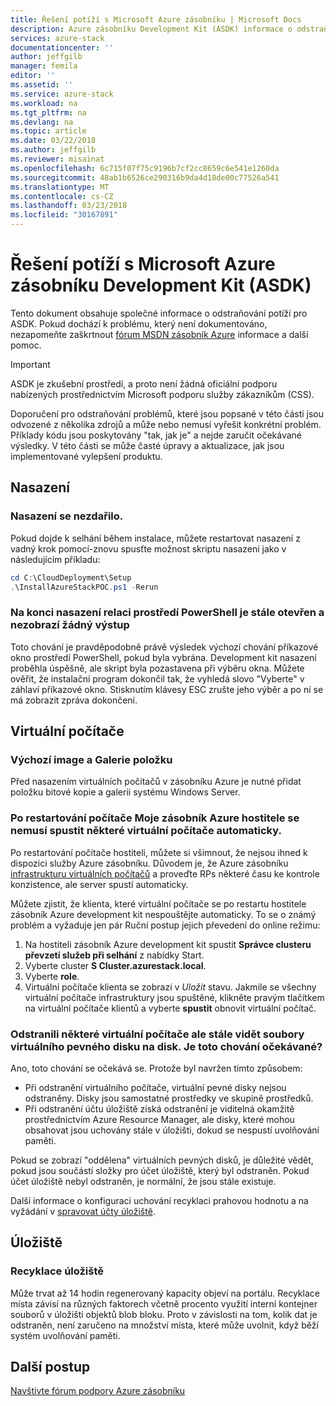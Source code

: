 ```yaml
---
title: Řešení potíží s Microsoft Azure zásobníku | Microsoft Docs
description: Azure zásobníku Development Kit (ASDK) informace o odstraňování potíží.
services: azure-stack
documentationcenter: ''
author: jeffgilb
manager: femila
editor: ''
ms.assetid: ''
ms.service: azure-stack
ms.workload: na
ms.tgt_pltfrm: na
ms.devlang: na
ms.topic: article
ms.date: 03/22/2018
ms.author: jeffgilb
ms.reviewer: misainat
ms.openlocfilehash: 6c715f07f75c9196b7cf2cc8659c6e541e1260da
ms.sourcegitcommit: 48ab1b6526ce290316b9da4d18de00c77526a541
ms.translationtype: MT
ms.contentlocale: cs-CZ
ms.lasthandoff: 03/23/2018
ms.locfileid: "30167891"
---
```

# <a name="microsoft-azure-stack-development-kit-asdk-troubleshooting"></a>Řešení potíží s Microsoft Azure zásobníku Development Kit (ASDK)
Tento dokument obsahuje společné informace o odstraňování potíží pro ASDK. Pokud dochází k problému, který není dokumentováno, nezapomeňte zaškrtnout [fórum MSDN zásobník Azure](https://social.msdn.microsoft.com/Forums/azure/home?forum=azurestack) informace a další pomoc.  

> [!IMPORTANT]
> ASDK je zkušební prostředí, a proto není žádná oficiální podporu nabízených prostřednictvím Microsoft podporu služby zákazníkům (CSS).

Doporučení pro odstraňování problémů, které jsou popsané v této části jsou odvozené z několika zdrojů a může nebo nemusí vyřešit konkrétní problém. Příklady kódu jsou poskytovány "tak, jak je" a nejde zaručit očekávané výsledky. V této části se může časté úpravy a aktualizace, jak jsou implementované vylepšení produktu.

## <a name="deployment"></a>Nasazení
### <a name="deployment-failure"></a>Nasazení se nezdařilo.
Pokud dojde k selhání během instalace, můžete restartovat nasazení z vadný krok pomocí-znovu spusťte možnost skriptu nasazení jako v následujícím příkladu:

  ```powershell
  cd C:\CloudDeployment\Setup
  .\InstallAzureStackPOC.ps1 -Rerun
  ```

### <a name="at-the-end-of-the-deployment-the-powershell-session-is-still-open-and-doesnt-show-any-output"></a>Na konci nasazení relaci prostředí PowerShell je stále otevřen a nezobrazí žádný výstup
Toto chování je pravděpodobně právě výsledek výchozí chování příkazové okno prostředí PowerShell, pokud byla vybrána. Development kit nasazení proběhla úspěšně, ale skript byla pozastavena při výběru okna. Můžete ověřit, že instalační program dokončil tak, že vyhledá slovo "Vyberte" v záhlaví příkazové okno. Stisknutím klávesy ESC zrušte jeho výběr a po ní se má zobrazit zpráva dokončení.

## <a name="virtual-machines"></a>Virtuální počítače
### <a name="default-image-and-gallery-item"></a>Výchozí image a Galerie položku
Před nasazením virtuálních počítačů v zásobníku Azure je nutné přidat položku bitové kopie a galerii systému Windows Server.

### <a name="after-restarting-my-azure-stack-host-some-vms-may-not-automatically-start"></a>Po restartování počítače Moje zásobník Azure hostitele se nemusí spustit některé virtuální počítače automaticky.
Po restartování počítače hostiteli, můžete si všimnout, že nejsou ihned k dispozici služby Azure zásobníku. Důvodem je, že Azure zásobníku [infrastrukturu virtuálních počítačů](asdk-architecture.md#virtual-machine-roles) a proveďte RPs některé času ke kontrole konzistence, ale server spustí automaticky.

Můžete zjistit, že klienta, které virtuální počítače se po restartu hostitele zásobník Azure development kit nespouštějte automaticky. To se o známý problém a vyžaduje jen pár Ruční postup jejich převedení do online režimu:

1.  Na hostiteli zásobník Azure development kit spustit **Správce clusteru převzetí služeb při selhání** z nabídky Start.
2.  Vyberte cluster **S Cluster.azurestack.local**.
3.  Vyberte **role**.
4.  Virtuální počítače klienta se zobrazí v *Uložit* stavu. Jakmile se všechny virtuální počítače infrastruktury jsou spuštěné, klikněte pravým tlačítkem na virtuální počítače klientů a vyberte **spustit** obnovit virtuální počítač.

### <a name="i-have-deleted-some-virtual-machines-but-still-see-the-vhd-files-on-disk-is-this-behavior-expected"></a>Odstranili některé virtuální počítače ale stále vidět soubory virtuálního pevného disku na disk. Je toto chování očekávané?
Ano, toto chování se očekává se. Protože byl navržen tímto způsobem:

* Při odstranění virtuálního počítače, virtuální pevné disky nejsou odstraněny. Disky jsou samostatné prostředky ve skupině prostředků.
* Při odstranění účtu úložiště získá odstranění je viditelná okamžitě prostřednictvím Azure Resource Manager, ale disky, které mohou obsahovat jsou uchovány stále v úložišti, dokud se nespustí uvolňování paměti.

Pokud se zobrazí "oddělena" virtuálních pevných disků, je důležité vědět, pokud jsou součástí složky pro účet úložiště, který byl odstraněn. Pokud účet úložiště nebyl odstraněn, je normální, že jsou stále existuje.

Další informace o konfiguraci uchování recyklaci prahovou hodnotu a na vyžádání v [spravovat účty úložiště](.\.\azure-stack-manage-storage-accounts.md).

## <a name="storage"></a>Úložiště
### <a name="storage-reclamation"></a>Recyklace úložiště
Může trvat až 14 hodin regenerovaný kapacity objeví na portálu. Recyklace místa závisí na různých faktorech včetně procento využití interní kontejner souborů v úložišti objektů blob bloku. Proto v závislosti na tom, kolik dat je odstraněn, není zaručeno na množství místa, které může uvolnit, když běží systém uvolňování paměti.

## <a name="next-steps"></a>Další postup
[Navštivte fórum podpory Azure zásobníku](https://social.msdn.microsoft.com/Forums/azure/home?forum=azurestack)

